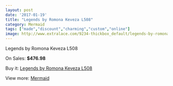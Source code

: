 ```yaml
---
layout: post
date: '2017-01-19'
title: "Legends by Romona Keveza L508"
category: Mermaid
tags: ["made","discount","charming","custom","online"]
image: http://www.extralace.com/9234-thickbox_default/legends-by-romona-keveza-l508.jpg
---
```

Legends by Romona Keveza L508

On Sales: **$476.98**
<a href="https://www.extralace.com/mermaid/4368-legends-by-romona-keveza-l508.html"><amp-img layout="responsive" width="600" height="600" src="//www.extralace.com/9234-thickbox_default/legends-by-romona-keveza-l508.jpg" alt="Legends by Romona Keveza L508 0" /></a>
<a href="https://www.extralace.com/mermaid/4368-legends-by-romona-keveza-l508.html"><amp-img layout="responsive" width="600" height="600" src="//www.extralace.com/9235-thickbox_default/legends-by-romona-keveza-l508.jpg" alt="Legends by Romona Keveza L508 1" /></a>

Buy it: [Legends by Romona Keveza L508](https://www.extralace.com/mermaid/4368-legends-by-romona-keveza-l508.html "Legends by Romona Keveza L508")

View more: [Mermaid](https://www.extralace.com/5-mermaid "Mermaid")